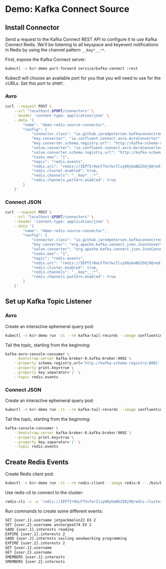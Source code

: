 # Demo: Kafka Connect Source
## Install Connector
Send a request to the Kafka Connect REST API to configure it to use Kafka Connect Redis. We'll be listening to all keyspace and keyevent notifications in Redis by using the channel pattern `__key*__:*`.

First, expose the Kafka Connect server:
```bash
kubectl -n kcr-demo port-forward service/kafka-connect :rest
```

Kubectl will choose an available port for you that you will need to use for the cURLs. Set this port to `$PORT`.

### Avro
```bash
curl --request POST \
    --url "localhost:$PORT/connectors" \
    --header 'content-type: application/json' \
    --data '{
        "name": "demo-redis-source-connector",
        "config": {
            "connector.class": "io.github.jaredpetersen.kafkaconnectredis.source.RedisSourceConnector",
            "key.converter": "io.confluent.connect.avro.AvroConverter",
            "key.converter.schema.registry.url": "http://kafka-schema-registry:8081",
            "value.converter": "io.confluent.connect.avro.AvroConverter",
            "value.converter.schema.registry.url": "http://kafka-schema-registry:8081",
            "tasks.max": "1",
            "topic": "redis.events",
            "redis.uri": "redis://IEPfIr0eLF7UsfwrIlzy80yUaBG258j9@redis-cluster",
            "redis.cluster.enabled": true,
            "redis.channels": "__key*__:*",
            "redis.channels.pattern.enabled": true
        }
    }'
```

### Connect JSON
```bash
curl --request POST \
    --url "localhost:$PORT/connectors" \
    --header 'content-type: application/json' \
    --data '{
        "name": "demo-redis-source-connector",
        "config": {
            "connector.class": "io.github.jaredpetersen.kafkaconnectredis.source.RedisSourceConnector",
            "key.converter": "org.apache.kafka.connect.json.JsonConverter",
            "value.converter": "org.apache.kafka.connect.json.JsonConverter",
            "tasks.max": "1",
            "topic": "redis.events",
            "redis.uri": "redis://IEPfIr0eLF7UsfwrIlzy80yUaBG258j9@redis-cluster",
            "redis.cluster.enabled": true,
            "redis.channels": "__key*__:*",
            "redis.channels.pattern.enabled": true
        }
    }'
```

## Set up Kafka Topic Listener
### Avro
Create an interactive ephemeral query pod:
```bash
kubectl -n kcr-demo run -it --rm kafka-tail-records --image confluentinc/cp-schema-registry:6.1.0 --command /bin/bash
```

Tail the topic, starting from the beginning:
```bash
kafka-avro-console-consumer \
    --bootstrap-server kafka-broker-0.kafka-broker:9092 \
    --property schema.registry.url='http://kafka-schema-registry:8081' \
    --property print.key=true \
    --property key.separator='|' \
    --topic redis.events
```

### Connect JSON
Create an interactive ephemeral query pod:
```bash
kubectl -n kcr-demo run -it --rm kafka-tail-records --image confluentinc/cp-kafka:6.1.0 --command /bin/bash
```

Tail the topic, starting from the beginning:
```bash
kafka-console-consumer \
    --bootstrap-server kafka-broker-0.kafka-broker:9092 \
    --property print.key=true \
    --property key.separator='|' \
    --topic redis.events
```

## Create Redis Events
Create Redis client pod:
```bash
kubectl -n kcr-demo run -it --rm redis-client --image redis:6 -- /bin/bash
```

Use redis-cli to connect to the cluster:
```bash
redis-cli -c -u 'redis://IEPfIr0eLF7UsfwrIlzy80yUaBG258j9@redis-cluster'
```

Run commands to create some different events:
```bash
SET {user.1}.username jetpackmelon22 EX 2
SET {user.2}.username anchorgoat74 EX 2
SADD {user.1}.interests reading
EXPIRE {user.1}.interests 2
SADD {user.2}.interests sailing woodworking programming
EXPIRE {user.2}.interests 2
GET {user.1}.username
GET {user.2}.username
SMEMBERS {user.1}.interests
SMEMBERS {user.2}.interests
```
